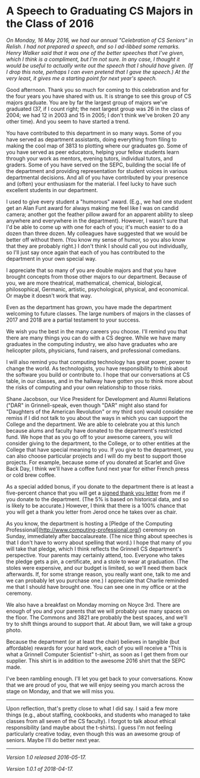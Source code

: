 A Speech to Graduating CS Majors in the Class of 2016
=====================================================

*On Monday, 16 May 2016, we had our annual "Celebration of CS Seniors"
in Relish.  I had not prepared a speech, and so I ad-libbed some remarks.
Henry Walker said that it was one of the better speeches that I've 
given, which I think is a compliment, but I'm not sure.  In any case,
I thought it would be useful to actually write out the speech that I
should have given. (If I drop this note, perhaps I can even pretend
that I gave the speech.)  At the very least, it gives me a starting
point for next year's speech.*

Good afternoon.  Thank you so much for coming to this celebration and
for the four years you have shared with us.  It is strange to see this
group of CS majors graduate.  You are by far the largest group of majors
we've graduated (37, if I count right; the next largest group was 26
in the class of 2004; we had 12 in 2003 and 15 in 2005; I don't think
we've broken 20 any other time).  And you seem to have started a trend.

You have contributed to this department in so many ways.  Some of you have
served as department assistants, doing everything from filing to making
the cool map of 3813 to plotting where our graduates go.  Some of you have
served as peer educators, helping your fellow students learn through your
work as mentors, evening tutors, individual tutors, and graders.  Some of
you have served on the SEPC, building the social life of the department
and providing representation for student voices in various departmental
decisions.  And all of you have contributed by your presence and (often)
your enthusiasm for the material.  I feel lucky to have such excellent
students in our department.

I used to give every student a "humorous" award.  (E.g., we had one
student get an Alan Funt award for always making me feel like I was
on candid camera; another got the feather pillow award for an apparent
ability to sleep anywhere and everywhere in the department).  However,
I wasn't sure that I'd be able to come up with one for each of you;
it's much easier to do a dozen than three dozen.  My colleagues have
suggested that we would be better off without them.  (You know my sense
of humor, so you also know that they are probably right.)  I don't think
I should call you out individually, so I'll just say once again that
each of you has contributed to the department in your own special way.

I appreciate that so many of you are double majors and that you
have brought concepts from those other majors to our department.
Because of you, we are more theatrical, mathematical, chemical,
biological, philosophical, Germanic, artistic, psychological, physical,
and economical.  Or maybe it doesn't work that way.

Even as the department has grown, you have made the department welcoming
to future classes.  The large numbers of majors in the classes of 2017
and 2018 are a partial testament to your success.

We wish you the best in the many careers you choose.  I'll remind you
that there are many things you can do with a CS degree.  While we have
many graduates in the computing industry, we also have graduates who
are helicopter pilots, physicians, fund raisers, and professional comedians.

I will also remind you that computing technology has great power,
power to change the world.  As technologists, you have responsibility
to think about the software you build or contribute to.  I hope that our
conversations at CS table, in our classes, and in the hallway have gotten
you to think more about the risks of computing and your own relationship
to those risks.

Shane Jacobson, our Vice President for Development and Alumni Relations
("DAR" in Grinnell-speak, even though "DAR" might also stand for
"Daughters of the American Revolution" or my third son) would consider
me remiss if I did not talk to you about the ways in which you can
support the College and the department.  We are able to celebrate you
at this lunch because alums and faculty have donated to the department's
restricted fund.  We hope that as you go off to your awesome careers,
you will consider giving to the department, to the College, or to other
entities at the College that have special meaning to you.  If you give 
to the department, you can also choose particular projects and I will do
my best to support those projects.  For example, because some of you
donated at Scarlet and Give Back Day, I think we'll have a coffee fund
next year for either French press or cold brew coffee.

As a special added bonus, if you donate to the department there is
at least a five-percent chance that you will get a [signed thank you
letter](donor-thank-you.html) from me if you donate to the department.
(The 5% is based on historical data, and so is likely to be accurate.)
However, I think that there is a 100% chance that you will get a thank
you letter from Jerod once he takes over as chair.

As you know, the department is hosting a [Pledge of the Computing
Professional[(http://www.computing-professional.org/) ceremony on Sunday,
immediately after baccalaureate.  (The nice thing about speeches is
that I don't have to worry about spelling that word.)  I hope that
many of you will take that pledge, which I think reflects the Grinnell
CS department's perspective.  Your parents may certainly attend, too.
Everyone who takes the pledge gets a pin, a certificate, and a stole
to wear at graduation.  (The stoles were expensive, and our budget is
limited, so we'll need them back afterwards.  If, for some strange reason,
you really want one, talk to me and we can probably let you purchase one.)
I appreciate that Charlie reminded me that I should have brought one.
You can see one in my office or at the ceremony.

We also have a breakfast on Monday morning on Noyce 3rd.  There are
enough of you and your parents that we will probably use many spaces
on the floor.  The Commons and 3821 are probably the best spaces, and
we'll try to shift things around to support that.  At about 9am, we will
take a group photo.

Because the department (or at least the chair) believes in tangible
(but affordable) rewards for your hard work, each of you will receive a
"This is what a Grinnell Computer Scientist" t-shirt, as soon as I get
them from our supplier.  This shirt is in addition to the awesome 2016
shirt that the SEPC made.

I've been rambling enough.  I'll let you get back to your conversations.
Know that we are proud of you, that we will enjoy seeing you march 
across the stage on Monday, and that we will miss you.

---

Upon reflection, that's pretty close to what I did say.  I said a few
more things (e.g., about staffing, cookbooks, and students who managed
to take classes from all seven of the CS faculty).  I forgot to talk
about ethical responsibility (and maybe about the t-shirts).  I guess
I'm not feeling particularly creative today, even though this was an
awesome group of seniors.  Maybe I'll do better next year.

---

*Version 1.0 released 2016-05-17.*

*Version 1.0.1 of 2018-04-17.*
